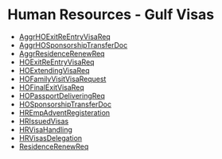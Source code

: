 <div class="ignore-in-full-text-search">

# Human Resources - Gulf Visas
  - [AggrHOExitReEntryVisaReq](/modules/humanresource-gulf-visa/AggrHOExitReEntryVisaReq.md)
  - [AggrHOSponsorshipTransferDoc](/modules/humanresource-gulf-visa/AggrHOSponsorshipTransferDoc.md)
  - [AggrResidenceRenewReq](/modules/humanresource-gulf-visa/AggrResidenceRenewReq.md)
  - [HOExitReEntryVisaReq](/modules/humanresource-gulf-visa/HOExitReEntryVisaReq.md)
  - [HOExtendingVisaReq](/modules/humanresource-gulf-visa/HOExtendingVisaReq.md)
  - [HOFamilyVisitVisaRequest](/modules/humanresource-gulf-visa/HOFamilyVisitVisaRequest.md)
  - [HOFinalExitVisaReq](/modules/humanresource-gulf-visa/HOFinalExitVisaReq.md)
  - [HOPassportDeliveringReq](/modules/humanresource-gulf-visa/HOPassportDeliveringReq.md)
  - [HOSponsorshipTransferDoc](/modules/humanresource-gulf-visa/HOSponsorshipTransferDoc.md)
  - [HREmpAdventRegisteration](/modules/humanresource-gulf-visa/HREmpAdventRegisteration.md)
  - [HRIssuedVisas](/modules/humanresource-gulf-visa/HRIssuedVisas.md)
  - [HRVisaHandling](/modules/humanresource-gulf-visa/HRVisaHandling.md)
  - [HRVisasDelegation](/modules/humanresource-gulf-visa/HRVisasDelegation.md)
  - [ResidenceRenewReq](/modules/humanresource-gulf-visa/ResidenceRenewReq.md)

</div>
